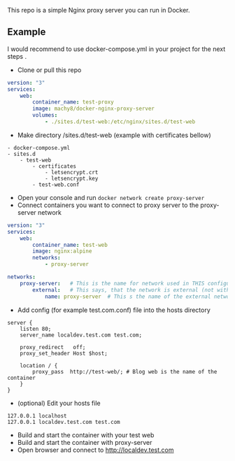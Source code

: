 This repo is a simple Nginx proxy server you can run in Docker.

## Example 
I would recommend to use docker-compose.yml in your project for the next steps .

- Clone or pull this repo
````yaml
version: "3"
services:
    web:
        container_name: test-proxy
        image: machy8/docker-nginx-proxy-server
        volumes:
            - ./sites.d/test-web:/etc/nginx/sites.d/test-web
````
- Make directory /sites.d/test-web (example with certificates bellow)
````
- docker-compose.yml
- sites.d
    - test-web
        - certificates
            - letsencrypt.crt
            - letsencrypt.key
        - test-web.conf
````
- Open your console and run `docker network create proxy-server`
- Connect containers you want to connect to proxy server to the proxy-server network
````yaml
version: "3"
services:
    web:
        container_name: test-web
        image: nginx:alpine
        networks:
            - proxy-server

networks:
    proxy-server:   # This is the name for network used in THIS configuration file
        external:   # This says, that the network is external (not within this docker-compose.yml)
            name: proxy-server  # This s the name of the external network
````

- Add config (for example test.com.conf) file into the hosts directory
````nginx
server {
    listen 80;
    server_name localdev.test.com test.com;
    
    proxy_redirect   off;
    proxy_set_header Host $host;
    
    location / {
        proxy_pass  http://test-web/; # Blog web is the name of the container
    }
}
````
- (optional) Edit your hosts file
````
127.0.0.1 localhost
127.0.0.1 localdev.test.com test.com
````
- Build and start the container with your test web
- Build and start the container with proxy-server
- Open browser and connect to http://localdev.test.com
